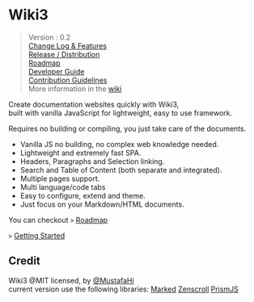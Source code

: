 
# Wiki3

> Version : 0.2  
> [Change Log & Features](https://github.com/MustafaHi/Wiki3/wiki/Change-log-&-Features)  
> [Release / Distribution](/Release)  
> [Roadmap](https://github.com/MustafaHi/Wiki3/wiki/Roadmap)  
> [Developer Guide](https://github.com/MustafaHi/Wiki3/wiki/Dev-Guide)  
> [Contribution Guidelines](https://github.com/MustafaHi/Wiki3/wiki/Dev-Guide)  
> More information in the [wiki](https://github.com/MustafaHi/Wiki3/wiki)  

Create documentation websites quickly with Wiki3,  
built with vanilla JavaScript for lightweight, easy to use framework.  

Requires no building or compiling, you just take care of the documents.

+ Vanilla JS no building, no complex web knowledge needed.
+ Lightweight and extremely fast SPA.
+ Headers, Paragraphs and Selection linking.
+ Search and Table of Content (both separate and integrated).
+ Multiple pages support.
+ Multi language/code tabs
+ Easy to configure, extend and theme.
+ Just focus on your Markdown/HTML documents.

You can checkout `>` [Roadmap](https://github.com/MustafaHi/Wiki3/wiki/Roadmap)


`>` [Getting Started](/Main/Getting-Started/Installation)


## Credit
Wiki3 @MIT licensed, by [@MustafaHi](https://github.com/MustafaHi)  
current version use the following libraries: 
[Marked](https://github.com/markedjs/marked)
[Zenscroll](https://github.com/zengabor/zenscroll)
[PrismJS](https://github.com/PrismJS/prism)

